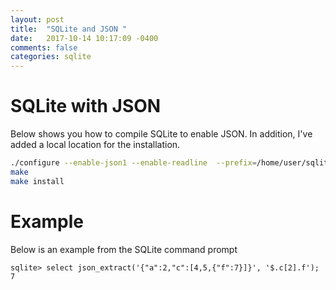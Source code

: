 ```yaml
---
layout: post
title:  "SQLite and JSON "
date:   2017-10-14 10:17:09 -0400 
comments: false
categories: sqlite
---
```


# SQLite with JSON

Below shows you how to compile SQLite to enable JSON.  In addition,
I've added a local location for the installation.


```bash
./configure --enable-json1 --enable-readline  --prefix=/home/user/sqlite
make
make install

```

# Example


Below is an example from the SQLite command prompt

```sqlite
sqlite> select json_extract('{"a":2,"c":[4,5,{"f":7}]}', '$.c[2].f');
7

```


<div id="fb-root"></div>
<script>(function(d, s, id) {
  var js, fjs = d.getElementsByTagName(s)[0];
  if (d.getElementById(id)) return;
  js = d.createElement(s); js.id = id;
  js.src = "//connect.facebook.net/en_US/sdk.js#xfbml=1&version=v2.8&appId=671657696349259";
  fjs.parentNode.insertBefore(js, fjs);
}(document, 'script', 'facebook-jssdk'));</script>


<!--  Enter text below, if you want -->


<div class="fb-comments"  data-numposts="5"></div>






